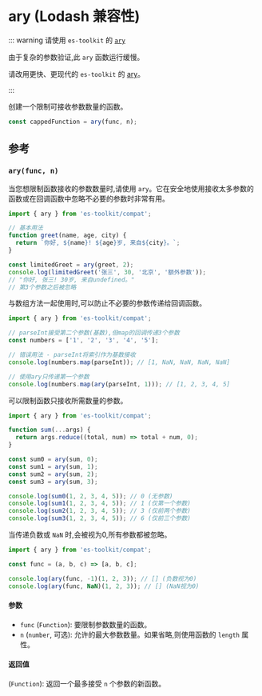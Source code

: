 # ary (Lodash 兼容性)

::: warning 请使用 `es-toolkit` 的 [`ary`](../../function/ary.md)

由于复杂的参数验证,此 `ary` 函数运行缓慢。

请改用更快、更现代的 `es-toolkit` 的 [ary](../../function/ary.md)。

:::

创建一个限制可接收参数数量的函数。

```typescript
const cappedFunction = ary(func, n);
```

## 参考

### `ary(func, n)`

当您想限制函数接收的参数数量时,请使用 `ary`。它在安全地使用接收太多参数的函数或在回调函数中忽略不必要的参数时非常有用。

```typescript
import { ary } from 'es-toolkit/compat';

// 基本用法
function greet(name, age, city) {
  return `你好, ${name}! ${age}岁, 来自${city}。`;
}

const limitedGreet = ary(greet, 2);
console.log(limitedGreet('张三', 30, '北京', '额外参数'));
// "你好, 张三! 30岁, 来自undefined。"
// 第3个参数之后被忽略
```

与数组方法一起使用时,可以防止不必要的参数传递给回调函数。

```typescript
import { ary } from 'es-toolkit/compat';

// parseInt接受第二个参数(基数),但map的回调传递3个参数
const numbers = ['1', '2', '3', '4', '5'];

// 错误用法 - parseInt将索引作为基数接收
console.log(numbers.map(parseInt)); // [1, NaN, NaN, NaN, NaN]

// 使用ary只传递第一个参数
console.log(numbers.map(ary(parseInt, 1))); // [1, 2, 3, 4, 5]
```

可以限制函数只接收所需数量的参数。

```typescript
import { ary } from 'es-toolkit/compat';

function sum(...args) {
  return args.reduce((total, num) => total + num, 0);
}

const sum0 = ary(sum, 0);
const sum1 = ary(sum, 1);
const sum2 = ary(sum, 2);
const sum3 = ary(sum, 3);

console.log(sum0(1, 2, 3, 4, 5)); // 0 (无参数)
console.log(sum1(1, 2, 3, 4, 5)); // 1 (仅第一个参数)
console.log(sum2(1, 2, 3, 4, 5)); // 3 (仅前两个参数)
console.log(sum3(1, 2, 3, 4, 5)); // 6 (仅前三个参数)
```

当传递负数或 `NaN` 时,会被视为0,所有参数都被忽略。

```typescript
import { ary } from 'es-toolkit/compat';

const func = (a, b, c) => [a, b, c];

console.log(ary(func, -1)(1, 2, 3)); // [] (负数视为0)
console.log(ary(func, NaN)(1, 2, 3)); // [] (NaN视为0)
```

#### 参数

- `func` (`Function`): 要限制参数数量的函数。
- `n` (`number`, 可选): 允许的最大参数数量。如果省略,则使用函数的 `length` 属性。

#### 返回值

(`Function`): 返回一个最多接受 `n` 个参数的新函数。
